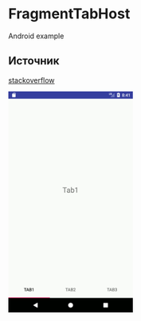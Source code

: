 # FragmentTabHost
Android example

## Источник

[stackoverflow][id]

<img src="https://github.com/Muhammadsafarali/FragmentTabHost/blob/master/gif.gif" width="250">


[id]:https://stackoverflow.com/questions/17227855/tabhost-with-fragments-and-fragmentactivity
